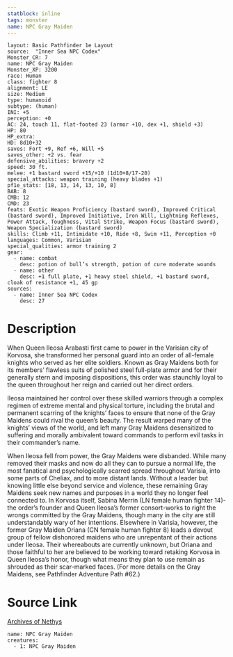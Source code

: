 ```yaml
---
statblock: inline
tags: monster
name: NPC Gray Maiden
---
```

```statblock
layout: Basic Pathfinder 1e Layout
source:  "Inner Sea NPC Codex"
Monster_CR: 7
name: NPC Gray Maiden
Monster_XP: 3200
race: Human
class: fighter 8
alignment: LE
size: Medium
type: humanoid
subtype: (human)
INI: +5
perception: +0
AC: 24, touch 11, flat-footed 23 (armor +10, dex +1, shield +3)
HP: 80
HP_extra: 
HD: 8d10+32
saves: Fort +9, Ref +6, Will +5
saves_other: +2 vs. fear
defensive_abilities: bravery +2
speed: 30 ft.
melee: +1 bastard sword +15/+10 (1d10+8/17-20)
special_attacks: weapon training (heavy blades +1)
pf1e_stats: [18, 13, 14, 13, 10, 8]
BAB: 8
CMB: 12
CMD: 23
feats: Exotic Weapon Proficiency (bastard sword), Improved Critical (bastard sword), Improved Initiative, Iron Will, Lightning Reflexes, Power Attack, Toughness, Vital Strike, Weapon Focus (bastard sword), Weapon Specialization (bastard sword)
skills: Climb +11, Intimidate +10, Ride +8, Swim +11, Perception +0
languages: Common, Varisian
special_qualities: armor training 2
gear:
  - name: combat
    desc: potion of bull’s strength, potion of cure moderate wounds
  - name: other
    desc: +1 full plate, +1 heavy steel shield, +1 bastard sword, cloak of resistance +1, 45 gp
sources:
  - name: Inner Sea NPC Codex
    desc: 27
```
# Description
When Queen Ileosa Arabasti first came to power in the Varisian city of Korvosa, she transformed her personal guard into an order of all-female knights who served as her elite soldiers. Known as Gray Maidens both for its members’ flawless suits of polished steel full-plate armor and for their generally stern and imposing dispositions, this order was staunchly loyal to the queen throughout her reign and carried out her direct orders.

Ileosa maintained her control over these skilled warriors through a complex regimen of extreme mental and physical torture, including the brutal and permanent scarring of the knights’ faces to ensure that none of the Gray Maidens could rival the queen’s beauty. The result warped many of the knights’ views of the world, and left many Gray Maidens desensitized to suffering and morally ambivalent toward commands to perform evil tasks in their commander’s name.

When Ileosa fell from power, the Gray Maidens were disbanded. While many removed their masks and now do all they can to pursue a normal life, the most fanatical and psychologically scarred spread throughout Varisia, into some parts of Cheliax, and to more distant lands. Without a leader but knowing little else beyond service and violence, these remaining Gray Maidens seek new names and purposes in a world they no longer feel connected to. In Korvosa itself, Sabina Merrin (LN female human fighter 14)-the order’s founder and Queen Ileosa’s former consort-works to right the wrongs committed by the Gray Maidens, though many in the city are still understandably wary of her intentions. Elsewhere in Varisia, however, the former Gray Maiden Oriana (CN female human fighter 8) leads a devout group of fellow dishonored maidens who are unrepentant of their actions under Ileosa. Their whereabouts are currently unknown, but Oriana and those faithful to her are believed to be working toward retaking Korvosa in Queen Ileosa’s honor, though what means they plan to use remain as shrouded as their scar-marked faces. (For more details on the Gray Maidens, see Pathfinder Adventure Path #62.)
# Source Link
[Archives of Nethys](https://aonprd.com/NPCDisplay.aspx?ItemName=Gray%20Maiden)
```encounter-table
name: NPC Gray Maiden
creatures:
  - 1: NPC Gray Maiden
```

